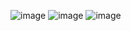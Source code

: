 ![image](https://github.com/Rahul-chaurasiya/Leetcode-Practice-Problem/assets/77222540/231518f6-2b62-47f6-a952-7636b31cff75)
![image](https://github.com/Rahul-chaurasiya/Leetcode-Practice-Problem/assets/77222540/78d8181e-bfb8-4078-a85c-7af1813c1778)
![image](https://github.com/Rahul-chaurasiya/Leetcode-Practice-Problem/assets/77222540/6916093a-e415-4c52-96b4-8e2ab9f46fe6)

